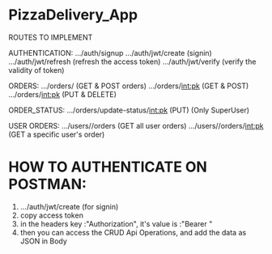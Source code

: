 # PizzaDelivery_App

ROUTES TO IMPLEMENT

AUTHENTICATION:
.../auth/signup
.../auth/jwt/create         (signin)
.../auth/jwt/refresh        (refresh the access token)
.../auth/jwt/verify        (verify the validity of token)

ORDERS:
.../orders/                 (GET & POST orders)
.../orders/<int:pk>         (GET & POST)
.../orders/<int:pk>         (PUT & DELETE)

ORDER_STATUS:
.../orders/update-status/<int:pk>       (PUT)  (Only SuperUser)

USER ORDERS:
.../users/<userID>/orders       (GET all user orders)
.../users/<userID>/orders/<int:pk>       (GET a specific user's order)


#  HOW TO AUTHENTICATE ON POSTMAN:
1) .../auth/jwt/create         (for signin)
2) copy access token 
3) in the headers key :"Authorization", it's value is :"Bearer <paste the access token>"
4) then you can access the CRUD Api Operations, and add the data as JSON in Body




